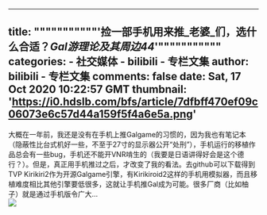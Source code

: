 
---
title: """""""""""'捡一部手机用来推_老婆_们，选什么合适？_Gal游理论及其周边44_'"""""""""""
categories: 
    - 社交媒体
    - bilibili - 专栏文集
author: bilibili - 专栏文集
comments: false
date: Sat, 17 Oct 2020 10:22:57 GMT
thumbnail: 'https://i0.hdslb.com/bfs/article/7dfbff470ef09c06073e6c57d44a159f5f4a6e5a.png'
---

<div>   
大概在一年前，我还是没有在手机上推Galgame的习惯的，因为我也有笔记本（隐蔽性比台式机好一些，不至于27寸的显示器公开“处刑”），手机运行的移植作品总会有一些bug，手机还不能开VNR啃生的（我要是日语讲得好会是这个德行？）。但是，真正用手机推过之后，才改变了我的看法。去github可以下载得到TVP Kirikiri2作为开源Galgame引擎，有Kirikiroid2这样的手机用模拟器，而且移植难度相比其他引擎要低很多，这就让手机推Gal成为可能。很多厂商（比如柚子）就是通过手机版令广大…<br><img src="https://i0.hdslb.com/bfs/article/7dfbff470ef09c06073e6c57d44a159f5f4a6e5a.png" referrerpolicy="no-referrer">  
</div>
            